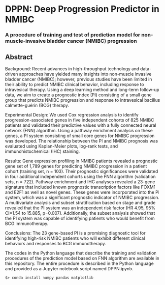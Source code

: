 # DPPN: Deep Progression Predictor in NMIBC
### A procedure of training and test of prediction model for non-muscle-invasive bladder cancer (NMIBC) progression

## Abstract
Background: Recent advances in high-throughput technology and data-driven approaches have yielded many insights into non-muscle invasive bladder cancer (NMIBC); however, previous studies have been limited in their ability to predict NMIBC clinical behavior, including response to intravesical therapy. Using a deep learning method and long-term follow-up data, we aim to create a prognostic index (PI) consisting of a small gene group that predicts NMIBC progression and response to intravesical bacillus calmette-guérin (BCG) therapy.

Experimental Design: We used Cox regression analysis to identify progression-associated genes in five independent cohorts of 825 NMIBC patients and validated their predictive values with a fully connected neural network (FNN) algorithm. Using a pathway enrichment analysis on these genes, a PI system consisting of small core genes for NMIBC progression was developed. The relationship between the PI and NMIBC prognosis was evaluated using Kaplan-Meier plots, log-rank tests, and immunohistochemical (IHC) staining.

Results: Gene expression profiling in NMIBC patients revealed a prognostic gene set of 1,789 genes for predicting NMIBC progression in a patient cohort (training set, n = 103). Their prognostic significances were validated in four additional independent cohorts using the FNN algorithm (validation sets, n = 722). Pathway enrichment and IHC analyses revealed a 23-gene signature that included known prognostic transcription factors like FOXM1 and E2F1 as well as novel genes. These genes were incorporated into the PI system, which was a significant prognostic indicator of NMIBC progression. A multivariate analysis and subset stratification based on stage and grade revealed that the PI system was an independent risk factor (HR 4.95, 95% CI=1.54 to 15.885, p=0.007). Additionally, the subset analysis showed that the PI system was capable of identifying patients who would benefit from BCG immunotherapy.

Conclusions: The 23 gene-based PI is a promising diagnostic tool for identifying high-risk NMIBC patients who will exhibit different clinical behaviors and responses to BCG immunotherapy.

The codes in the Python language that describe the training and validation procedures of the prediction model based on FNN algorithm are available in this repository. The entire procedure is described in the Python language and provided as a Jupyter notebook script named DPPN.ipynb.


<pre><code>$> conda install numpy pandas matplotlib</code></pre>